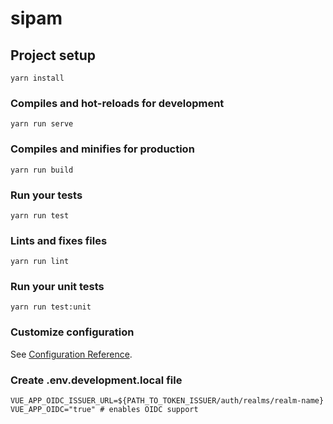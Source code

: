 # sipam

## Project setup
```
yarn install
```

### Compiles and hot-reloads for development
```
yarn run serve
```

### Compiles and minifies for production
```
yarn run build
```

### Run your tests
```
yarn run test
```

### Lints and fixes files
```
yarn run lint
```

### Run your unit tests
```
yarn run test:unit
```

### Customize configuration
See [Configuration Reference](https://cli.vuejs.org/config/).

### Create .env.development.local file

```.env
VUE_APP_OIDC_ISSUER_URL=${PATH_TO_TOKEN_ISSUER/auth/realms/realm-name}
VUE_APP_OIDC="true" # enables OIDC support
```
